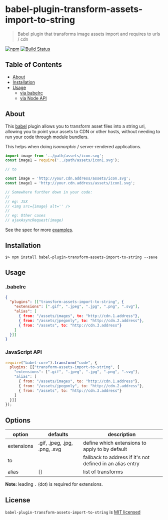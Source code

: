 # babel-plugin-transform-assets-import-to-string
> Babel plugin that transforms image assets import and requires to urls / cdn

[![npm][npm-badge]][npm-link]
[![Build Status][circle-badge]][circle-link]

## Table of Contents

-   [About](#about)
-   [Installation](#installation)
-   [Usage](#usage)
    -   [via babelrc](#via-babelrc)
    -   [via Node API](#via-node-api)

## About

This [babel](https://babeljs.io/) plugin allows you to transform asset files into a string uri, allowing you to point your assets to CDN or other hosts, without needing to run your code through module bundlers.

This helps when doing _isomorphic_ / server-rendered applications.

```js
import image from '../path/assets/icon.svg';
const image1 = require('../path/assets/icon1.svg');

// to

const image = 'http://your.cdn.address/assets/icon.svg';
const image1 = 'http://your.cdn.address/assets/icon1.svg';

// Somewhere further down in your code:
//
// eg: JSX
// <img src={image} alt='' />
//
// eg: Other cases
// ajaxAsyncRequest(image)
```

See the spec for more [examples](https://github.com/yeojz/babel-plugin-transform-assets-import-to-string/blob/master/test/index.spec.js).

## Installation

```
$> npm install babel-plugin-transform-assets-import-to-string --save
```

## Usage

### .babelrc

```json
{
  "plugins": [["transform-assets-import-to-string", {
    "extensions": [".gif", ".jpeg", ".jpg", ".png", ".svg"],
    "alias": [
      { from: "/assets/images", to: "http://cdn.1.address"},
      { from: "/assets/jpegonly", to: "http://cdn.2.address"},
      { from: "/assets", to: "http://cdn.3.address"}
    ]
  }]]
}
```

### JavaScript API

```js
require("babel-core").transform("code", {
  plugins: [["transform-assets-import-to-string", {
    "extensions": [".gif", ".jpeg", ".jpg", ".png", ".svg"],
    "alias": [
      { from: "/assets/images", to: "http://cdn.1.address"},
      { from: "/assets/jpegonly", to: "http://cdn.2.address"},
      { from: "/assets", to: "http://cdn.3.address"}
    ]
  }]]
});
```

## Options

| option     | defaults                      | description                                               |
| ---------- | ----------------------------- | --------------------------------------------------------- |
| extensions | .gif, .jpeg, .jpg, .png, .svg | define which extensions to apply to by default            |
| to         |                               | fallback to address if it's not defined in an alias entry |
| alias      | []                            | list of transforms                                        |

__Note:__ leading `.` (dot) is required for extensions.


## License

`babel-plugin-transform-assets-import-to-string` is [MIT licensed](./LICENSE)

[circle-badge]: https://img.shields.io/circleci/project/github/yeojz/babel-plugin-transform-assets-import-to-string/master.svg?style=flat-square
[circle-link]: https://circleci.com/gh/yeojz/babel-plugin-transform-assets-import-to-string

[npm-badge]: https://img.shields.io/npm/v/babel-plugin-transform-assets-import-to-string.svg?style=flat-square
[npm-link]: https://www.npmjs.com/package/babel-plugin-transform-assets-import-to-string
